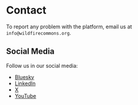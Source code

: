 # Contact

To report any problem with the platform, email us at `info@wildfirecommons.org`. 

## Social Media

Follow us in our social media:

- [Bluesky](https://bsky.app/profile/wildfirecommons.bsky.social/)
- [LinkedIn](https://www.linkedin.com/groups/14463867/)
- [X](https://x.com/wildfirecommons/)
- [YouTube](https://www.youtube.com/@wildfirecommons/videos)
